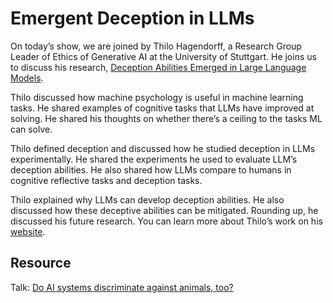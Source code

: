 # Emergent Deception in LLMs

On today’s show, we are joined by Thilo Hagendorff, a Research Group Leader of Ethics of Generative AI at the University of Stuttgart. He joins us to discuss his research, [Deception Abilities Emerged in Large Language Models](https://arxiv.org/abs/2307.16513).

Thilo discussed how machine psychology is useful in machine learning tasks. He shared examples of cognitive tasks that LLMs have improved at solving. He shared his thoughts on whether there’s a ceiling to the tasks ML can solve.

Thilo defined deception and discussed how he studied deception in LLMs experimentally. He shared the experiments he used to evaluate LLM’s deception abilities. He also shared how LLMs compare to humans in cognitive reflective tasks and deception tasks.

Thilo explained why LLMs can develop deception abilities. He also discussed how these deceptive abilities can be mitigated. Rounding up, he discussed his future research. You can learn more about Thilo’s work on his [website](https://www.thilo-hagendorff.info/).

## Resource
Talk: [Do AI systems discriminate against animals, too?](https://www.youtube.com/watch?v=JU3zH_SqxlQ)
